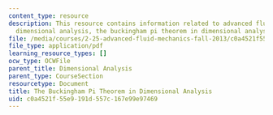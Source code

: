 ```yaml
---
content_type: resource
description: This resource contains information related to advanced fluid mechanics,
  dimensional analysis, the buckingham pi theorem in dimensional analysis.
file: /media/courses/2-25-advanced-fluid-mechanics-fall-2013/c0a4521f55e9191d557c167e99e97469_MIT2_25F13_The_Buckingham.pdf
file_type: application/pdf
learning_resource_types: []
ocw_type: OCWFile
parent_title: Dimensional Analysis
parent_type: CourseSection
resourcetype: Document
title: The Buckingham Pi Theorem in Dimensional Analysis
uid: c0a4521f-55e9-191d-557c-167e99e97469
---
```

